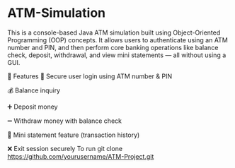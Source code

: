 # ATM-Simulation
This is a console-based Java ATM simulation built using Object-Oriented Programming (OOP) concepts. It allows users to authenticate using an ATM number and PIN, and then perform core banking operations like balance check, deposit, withdrawal, and view mini statements — all without using a GUI.

🎯 Features
🔐 Secure user login using ATM number & PIN

💰 Balance inquiry

➕ Deposit money

➖ Withdraw money with balance check

📜 Mini statement feature (transaction history)

❌ Exit session securely
To run
git clone https://github.com/yourusername/ATM-Project.git

